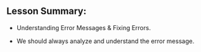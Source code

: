 ## Lesson Summary:

- Understanding Error Messages & Fixing Errors.

- We should always analyze and understand the error message.